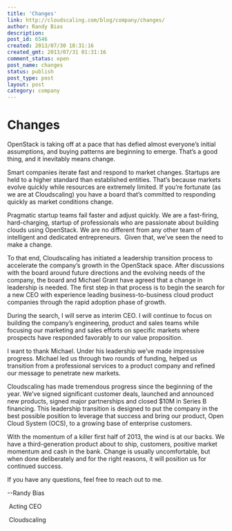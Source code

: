 ```yaml
---
title: 'Changes'
link: http://cloudscaling.com/blog/company/changes/
author: Randy Bias
description: 
post_id: 6546
created: 2013/07/30 18:31:16
created_gmt: 2013/07/31 01:31:16
comment_status: open
post_name: changes
status: publish
post_type: post
layout: post
category: company
---
```


# Changes

OpenStack is taking off at a pace that has defied almost everyone’s initial assumptions, and buying patterns are beginning to emerge. That’s a good thing, and it inevitably means change.

Smart companies iterate fast and respond to market changes. Startups are held to a higher standard than established entities. That’s because markets evolve quickly while resources are extremely limited. If you’re fortunate (as we are at Cloudscaling) you have a board that’s committed to responding quickly as market conditions change.

Pragmatic startup teams fail faster and adjust quickly. We are a fast-firing, hard-charging, startup of professionals who are passionate about building clouds using OpenStack. We are no different from any other team of intelligent and dedicated entrepreneurs.  Given that, we’ve seen the need to make a change.

To that end, Cloudscaling has initiated a leadership transition process to accelerate the company’s growth in the OpenStack space. After discussions with the board around future directions and the evolving needs of the company, the board and Michael Grant have agreed that a change in leadership is needed. The first step in that process is to begin the search for a new CEO with experience leading business-to-business cloud product companies through the rapid adoption phase of growth.

During the search, I will serve as interim CEO. I will continue to focus on building the company’s engineering, product and sales teams while focusing our marketing and sales efforts on specific markets where prospects have responded favorably to our value proposition.

I want to thank Michael. Under his leadership we’ve made impressive progress. Michael led us through two rounds of funding, helped us transition from a professional services to a product company and refined our message to penetrate new markets.

Cloudscaling has made tremendous progress since the beginning of the year. We’ve signed significant customer deals, launched and announced new products, signed major partnerships and closed $10M in Series B financing. This leadership transition is designed to put the company in the best possible position to leverage that success and bring our product, Open Cloud System (OCS), to a growing base of enterprise customers.

With the momentum of a killer first half of 2013, the wind is at our backs. We have a third-generation product about to ship, customers, positive market momentum and cash in the bank. Change is usually uncomfortable, but when done deliberately and for the right reasons, it will position us for continued success.

If you have any questions, feel free to reach out to me.

\--Randy Bias

 Acting CEO

 Cloudscaling